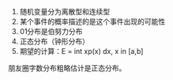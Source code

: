 1. 随机变量分为离散型和连续型
2. 某个事件的概率描述的是这个事件出现的可能性
3. 01分布是伯努力分布
4. 正态分布（钟形分布）
5. 期望的计算：E = int xp(x) dx, x in [a,b]

朋友圈字数分布粗略估计是正态分布。
